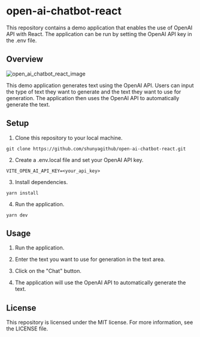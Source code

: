 # open-ai-chatbot-react

This repository contains a demo application that enables the use of OpenAI API with React. The application can be run by setting the OpenAI API key in the .env file.

## Overview

![open_ai_chatbot_react_image](https://user-images.githubusercontent.com/56504519/224692633-eaa94b56-89d4-4a0a-923f-65f55a726b67.jpg)

This demo application generates text using the OpenAI API. Users can input the type of text they want to generate and the text they want to use for generation. The application then uses the OpenAI API to automatically generate the text.

## Setup

1. Clone this repository to your local machine.

```
git clone https://github.com/shunyagithub/open-ai-chatbot-react.git
```

2. Create a .env.local file and set your OpenAI API key.

```
VITE_OPEN_AI_API_KEY=<your_api_key>
```

3. Install dependencies.

```
yarn install
```

4. Run the application.

```
yarn dev
```

## Usage

1. Run the application.

2. Enter the text you want to use for generation in the text area.

3. Click on the "Chat" button.

4. The application will use the OpenAI API to automatically generate the text.

## License

This repository is licensed under the MIT license. For more information, see the LICENSE file.
